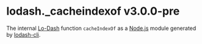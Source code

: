 # lodash._cacheindexof v3.0.0-pre

The internal [Lo-Dash](https://lodash.com/) function `cacheIndexOf` as a [Node.js](http://nodejs.org/) module generated by [lodash-cli](https://www.npmjs.com/package/lodash-cli).
